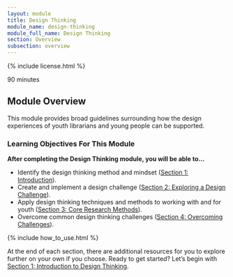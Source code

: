 ```yaml
---
layout: module
title: Design Thinking
module_name: design-thinking
module_full_name: Design Thinking
section: Overview
subsection: overview
---
```


{% include license.html %}

<p class="time">90 minutes</p>

## Module Overview

<p class="summary">This module provides broad guidelines surrounding how the design experiences of youth librarians and young people can be supported. </p>

### Learning Objectives For This Module

**After completing the Design Thinking module, you will be able to…**
<ul class="fancy">
	<li>Identify the design thinking method and mindset (<a href="{{site.url}}{{site.baseurl}}/modules/design-thinking/section-1-0.md">Section 1: Introduction</a>).</li>
	<li>Create and implement a design challenge (<a href="{{site.url}}{{site.baseurl}}/modules/design-thinking/section-2-0/">Section 2: Exploring a Design Challenge</a>).</li>
	<li>Apply design thinking techniques and methods to working with and for youth (<a href="{{site.url}}{{site.baseurl}}/modules/design-thinking/section-3-0.md">Section 3: Core Research Methods</a>).</li>
	<li>Overcome common design thinking challenges (<a href="{{site.url}}{{site.baseurl}}/modules/design-thinking/section-4.md">Section 4: Overcoming Challenges</a>).</li>
</ul>

{% include how_to_use.html %}

At the end of each section, there are additional resources for you to explore further on your own if you choose.
Ready to get started? Let’s begin with [Section 1: Introduction to Design Thinking](section-1.html).
